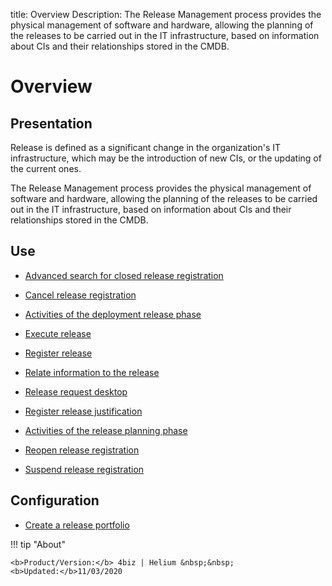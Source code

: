 title: Overview 
Description: The Release Management process provides the physical management of software and hardware, allowing the planning of the releases to be carried out in the IT infrastructure, based on information about CIs and their relationships stored in the CMDB.
# Overview

Presentation
----------------

Release is defined as a significant change in the organization's IT
infrastructure, which may be the introduction of new CIs, or the updating of the
current ones.

The Release Management process provides the physical management of software and
hardware, allowing the planning of the releases to be carried out in the IT
infrastructure, based on information about CIs and their relationships stored in
the CMDB.

Use
-------

- [Advanced search for closed release registration](/en-us/4biz-helium/processes/release/use/advanced-search-for-release.html)
 
- [Cancel release registration](/en-us/4biz-helium/processes/release/use/cancel-release.html)

- [Activities of the deployment release phase](/en-us/4biz-helium/processes/release/use/deployment-release-activities.html)

- [Execute release](/en-us/4biz-helium/processes/release/use/execute-release.html)

- [Register release](/en-us/4biz-helium/processes/release/use/register-release-request.html)

- [Relate information to the release](/en-us/4biz-helium/processes/release/use/relate-information-to-release.html)
   
- [Release request desktop](/en-us/4biz-helium/processes/release/use/release-desktop.html)
   
- [Register release justification](/en-us/4biz-helium/processes/release/use/release-justification.html)

- [Activities of the release planning phase](/en-us/4biz-helium/processes/release/use/release-planning-activities.html)
   
- [Reopen release registration](/en-us/4biz-helium/processes/release/use/reopen-release.html)

- [Suspend release registration](/en-us/4biz-helium/processes/release/use/suspend-release.html)

Configuration
-----------------

- [Create a release portfolio](/en-us/4biz-helium/processes/release/configuration/release-portfolio.html)
  
!!! tip "About"

    <b>Product/Version:</b> 4biz | Helium &nbsp;&nbsp;
    <b>Updated:</b>11/03/2020

